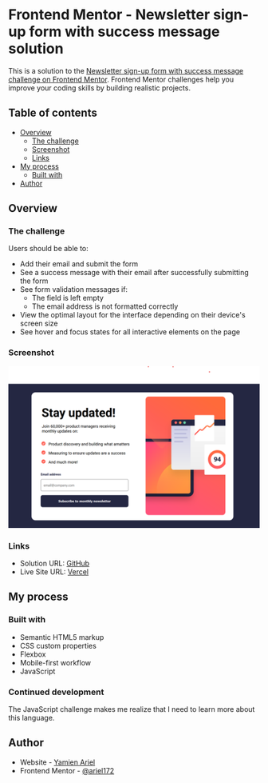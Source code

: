 # Frontend Mentor - Newsletter sign-up form with success message solution

This is a solution to the [Newsletter sign-up form with success message challenge on Frontend Mentor](https://www.frontendmentor.io/challenges/newsletter-signup-form-with-success-message-3FC1AZbNrv). Frontend Mentor challenges help you improve your coding skills by building realistic projects. 

## Table of contents

- [Overview](#overview)
  - [The challenge](#the-challenge)
  - [Screenshot](#screenshot)
  - [Links](#links)
- [My process](#my-process)
  - [Built with](#built-with)
- [Author](#author)

## Overview

### The challenge

Users should be able to:

- Add their email and submit the form
- See a success message with their email after successfully submitting the form
- See form validation messages if:
  - The field is left empty
  - The email address is not formatted correctly
- View the optimal layout for the interface depending on their device's screen size
- See hover and focus states for all interactive elements on the page

### Screenshot

![](./screenshot.png)

### Links

- Solution URL: [GitHub](https://github.com/ariel172/newsletter-e-mail-validation)
- Live Site URL: [Vercel](https://newsletter-e-mail-validation.vercel.app/)

## My process

### Built with

- Semantic HTML5 markup
- CSS custom properties
- Flexbox
- Mobile-first workflow
- JavaScript

### Continued development

The JavaScript challenge makes me realize that I need to learn more about this language. 

## Author

- Website - [Yamien Ariel](https://github.com/ariel172/)
- Frontend Mentor - [@ariel172](https://www.frontendmentor.io/profile/ariel172)
